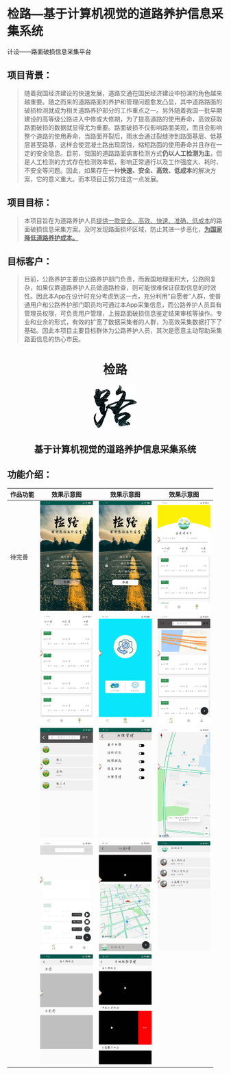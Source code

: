 # 检路—基于计算机视觉的道路养护信息采集系统
计设——路面破损信息采集平台

## 项目背景：

> ​		随着我国经济建设的快速发展，道路交通在国民经济建设中扮演的角色越来越重要。随之而来的道路路面的养护和管理问题愈发凸显，其中道路路面的破损检测就成为相关道路养护部分的工作重点之一。另外随着我国一批早期建设的高等级公路进入中修或大修期，为了提高道路的使用寿命，高效获取路面破损的数据就显得尤为重要。路面破损不仅影响路面美观，而且会影响整个道路的使用寿命，当路面开裂后，雨水会通过裂缝渗到路面基层、低基层甚至路基，这样会使混凝土路出现腐蚀，缩短路面的使用寿命并且存在一定的安全隐患。目前，我国的道路路面病害检测方式**仍以人工检测为主**，但是人工检测的方式存在检测效率低，影响正常通行以及工作强度大、耗时、不安全等问题。因此，如果存在一种**快速、安全、高效、低成本**的解决方案，它的意义重大。而本项目正努力往这一点发展。 

## 项目目标：

> ​		本项目旨在为道路养护人员<u>提供一款安全、高效、快速、准确、低成本</u>的路面破损信息采集方案。及时发现路面损坏区域，防止其进一步恶化，**<u>为国家降低道路养护成本。</u>** 

## 目标客户：

> ​		目前，公路养护主要由公路养护部门负责，而我国地理面积大，公路网复杂，如果仅靠道路养护人员做道路检查，则可能很难保证获取信息的时效性。因此本App在设计时充分考虑到这一点，充分利用“自愿者”人群，使普通用户和公路养护部门职员均可通过本App采集信息，而公路养护人员具有管理员权限，可负责用户管理，上报路面破损信息鉴定结果审核等操作。专业和业余的形式，有效的扩宽了数据采集者的人群，为高效采集数据打下了基础。因此本项目主要目标群体为公路养护人员，其次是愿意主动帮助采集路面信息的热心市民。 

<div align="center">

# 检路

<img src="./pictures/LOGO.png" height="100px" width="100px" />

## 基于计算机视觉的道路养护信息采集系统

</div>

## 功能介绍：



| 作品功能 |                     效果示意图                     |                     效果示意图                     |                     效果示意图                     |
| -------- | :------------------------------------------------: | :------------------------------------------------: | :------------------------------------------------: |
| 待完善   | <img src="./pictures/01.jpg" style="zoom: 25%;" /> | <img src="./pictures/02.jpg" style="zoom: 25%;" /> | <img src="./pictures/03.jpg" style="zoom: 25%;" /> |
|          | <img src="./pictures/04.jpg" style="zoom: 25%;" /> | <img src="./pictures/05.jpg" style="zoom: 25%;" /> | <img src="./pictures/06.jpg" style="zoom: 25%;" /> |
|          | <img src="./pictures/07.jpg" style="zoom: 25%;" /> | <img src="./pictures/08.jpg" style="zoom: 25%;" /> | <img src="./pictures/09.jpg" style="zoom: 25%;" /> |
|          | <img src="./pictures/10.jpg" style="zoom: 25%;" /> | <img src="./pictures/11.jpg" style="zoom: 25%;" /> | <img src="./pictures/12.jpg" style="zoom: 25%;" /> |
|          | <img src="./pictures/13.jpg" style="zoom: 25%;" /> | <img src="./pictures/14.jpg" style="zoom: 25%;" /> |                                                    |

